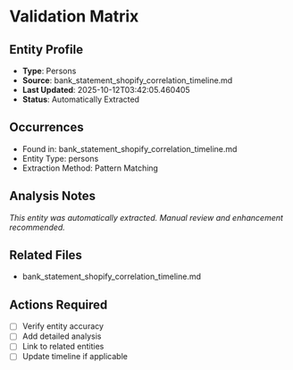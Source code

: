 # Validation Matrix

## Entity Profile
- **Type**: Persons
- **Source**: bank_statement_shopify_correlation_timeline.md
- **Last Updated**: 2025-10-12T03:42:05.460405
- **Status**: Automatically Extracted

## Occurrences
- Found in: bank_statement_shopify_correlation_timeline.md
- Entity Type: persons
- Extraction Method: Pattern Matching

## Analysis Notes
*This entity was automatically extracted. Manual review and enhancement recommended.*

## Related Files
- bank_statement_shopify_correlation_timeline.md

## Actions Required
- [ ] Verify entity accuracy
- [ ] Add detailed analysis
- [ ] Link to related entities
- [ ] Update timeline if applicable
